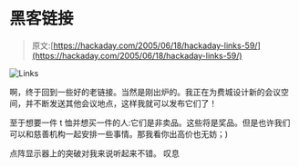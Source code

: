 # 黑客链接

> 原文:[https://hackaday.com/2005/06/18/hackaday-links-59/](https://hackaday.com/2005/06/18/hackaday-links-59/)

![Links](../Images/1e3afc1489b306c15d259b72bc4467c3.png)

啊，终于回到一些好的老链接。当然是刚出炉的。我正在为费城设计新的会议空间，并不断发送其他会议地点，这样我就可以发布它们了！

至于想要一件 t 恤并想买一件的人:它们是非卖品。这些将是奖品。但是也许我们可以和慈善机构一起安排一些事情。那我看你出高价也无妨；)

点阵显示器上的突破对我来说听起来不错。
叹息